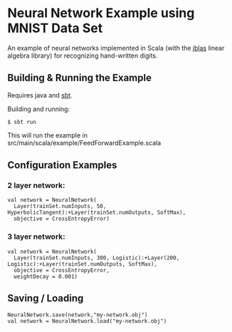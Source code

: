 # Neural Network Example using MNIST Data Set

An example of neural networks implemented in Scala (with the [jblas](http://jblas.org/) linear algebra library) for recognizing hand-written digits.

## Building & Running the Example

Requires java and [sbt](http://www.scala-sbt.org/). 

Building and running:

    $ sbt run
    
This will run the example in src/main/scala/example/FeedForwardExample.scala
    
## Configuration Examples

### 2 layer network:
 
    val network = NeuralNetwork(
      Layer(trainSet.numInputs, 50, HyperbolicTangent):+Layer(trainSet.numOutputs, SoftMax),
      objective = CrossEntropyError)

### 3 layer network:

    val network = NeuralNetwork(
      Layer(trainSet.numInputs, 300, Logistic):+Layer(200, Logistic):+Layer(trainSet.numOutputs, SoftMax),
      objective = CrossEntropyError,
      weightDecay = 0.001)

## Saving / Loading

    NeuralNetwork.save(network,"my-network.obj")
    val network = NeuralNetwork.load("my-network.obj")